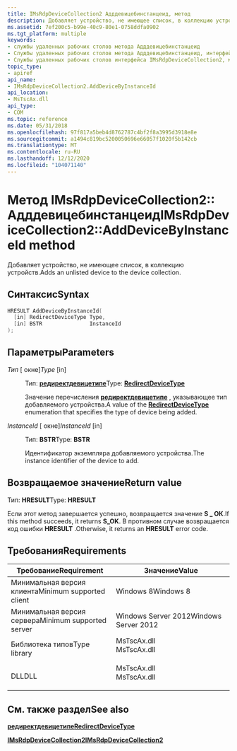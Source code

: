 ```yaml
---
title: IMsRdpDeviceCollection2 Адддевицебинстанцеид, метод
description: Добавляет устройство, не имеющее список, в коллекцию устройств.
ms.assetid: 7ef200c5-b99e-40c9-80e1-0758ddfa0902
ms.tgt_platform: multiple
keywords:
- службы удаленных рабочих столов метода Адддевицебинстанцеид
- Службы удаленных рабочих столов метода Адддевицебинстанцеид, интерфейс IMsRdpDeviceCollection2
- Службы удаленных рабочих столов интерфейса IMsRdpDeviceCollection2, метод Адддевицебинстанцеид
topic_type:
- apiref
api_name:
- IMsRdpDeviceCollection2.AddDeviceByInstanceId
api_location:
- MsTscAx.dll
api_type:
- COM
ms.topic: reference
ms.date: 05/31/2018
ms.openlocfilehash: 97f817a5beb4d8762787c4bf2f8a3995d3918e8e
ms.sourcegitcommit: a1494c819bc5200050696e66057f1020f5b142cb
ms.translationtype: MT
ms.contentlocale: ru-RU
ms.lasthandoff: 12/12/2020
ms.locfileid: "104071140"
---
```

# <a name="imsrdpdevicecollection2adddevicebyinstanceid-method"></a><span data-ttu-id="a5ecf-106">Метод IMsRdpDeviceCollection2:: Адддевицебинстанцеид</span><span class="sxs-lookup"><span data-stu-id="a5ecf-106">IMsRdpDeviceCollection2::AddDeviceByInstanceId method</span></span>

<span data-ttu-id="a5ecf-107">Добавляет устройство, не имеющее список, в коллекцию устройств.</span><span class="sxs-lookup"><span data-stu-id="a5ecf-107">Adds an unlisted device to the device collection.</span></span>

## <a name="syntax"></a><span data-ttu-id="a5ecf-108">Синтаксис</span><span class="sxs-lookup"><span data-stu-id="a5ecf-108">Syntax</span></span>


```C++
HRESULT AddDeviceByInstanceId(
  [in] RedirectDeviceType Type,
  [in] BSTR               InstanceId
);
```



## <a name="parameters"></a><span data-ttu-id="a5ecf-109">Параметры</span><span class="sxs-lookup"><span data-stu-id="a5ecf-109">Parameters</span></span>

<dl> <dt>

<span data-ttu-id="a5ecf-110">*Тип* \[ окне\]</span><span class="sxs-lookup"><span data-stu-id="a5ecf-110">*Type* \[in\]</span></span>
</dt> <dd>

<span data-ttu-id="a5ecf-111">Тип: **[ **редиректдевицетипе**](redirectdevicetype.md)**</span><span class="sxs-lookup"><span data-stu-id="a5ecf-111">Type: **[**RedirectDeviceType**](redirectdevicetype.md)**</span></span>

<span data-ttu-id="a5ecf-112">Значение перечисления [**редиректдевицетипе**](redirectdevicetype.md) , указывающее тип добавляемого устройства.</span><span class="sxs-lookup"><span data-stu-id="a5ecf-112">A value of the [**RedirectDeviceType**](redirectdevicetype.md) enumeration that specifies the type of device being added.</span></span>

</dd> <dt>

<span data-ttu-id="a5ecf-113">*InstanceId* \[ окне\]</span><span class="sxs-lookup"><span data-stu-id="a5ecf-113">*InstanceId* \[in\]</span></span>
</dt> <dd>

<span data-ttu-id="a5ecf-114">Тип: **BSTR**</span><span class="sxs-lookup"><span data-stu-id="a5ecf-114">Type: **BSTR**</span></span>

<span data-ttu-id="a5ecf-115">Идентификатор экземпляра добавляемого устройства.</span><span class="sxs-lookup"><span data-stu-id="a5ecf-115">The instance identifier of the device to add.</span></span>

</dd> </dl>

## <a name="return-value"></a><span data-ttu-id="a5ecf-116">Возвращаемое значение</span><span class="sxs-lookup"><span data-stu-id="a5ecf-116">Return value</span></span>

<span data-ttu-id="a5ecf-117">Тип: **HRESULT**</span><span class="sxs-lookup"><span data-stu-id="a5ecf-117">Type: **HRESULT**</span></span>

<span data-ttu-id="a5ecf-118">Если этот метод завершается успешно, возвращается значение **S \_ ОК**.</span><span class="sxs-lookup"><span data-stu-id="a5ecf-118">If this method succeeds, it returns **S\_OK**.</span></span> <span data-ttu-id="a5ecf-119">В противном случае возвращается код ошибки **HRESULT** .</span><span class="sxs-lookup"><span data-stu-id="a5ecf-119">Otherwise, it returns an **HRESULT** error code.</span></span>

## <a name="requirements"></a><span data-ttu-id="a5ecf-120">Требования</span><span class="sxs-lookup"><span data-stu-id="a5ecf-120">Requirements</span></span>



| <span data-ttu-id="a5ecf-121">Требование</span><span class="sxs-lookup"><span data-stu-id="a5ecf-121">Requirement</span></span> | <span data-ttu-id="a5ecf-122">Значение</span><span class="sxs-lookup"><span data-stu-id="a5ecf-122">Value</span></span> |
|-------------------------------------|----------------------------------------------------------------------------------------|
| <span data-ttu-id="a5ecf-123">Минимальная версия клиента</span><span class="sxs-lookup"><span data-stu-id="a5ecf-123">Minimum supported client</span></span><br/> | <span data-ttu-id="a5ecf-124">Windows 8</span><span class="sxs-lookup"><span data-stu-id="a5ecf-124">Windows 8</span></span><br/>                                                                   |
| <span data-ttu-id="a5ecf-125">Минимальная версия сервера</span><span class="sxs-lookup"><span data-stu-id="a5ecf-125">Minimum supported server</span></span><br/> | <span data-ttu-id="a5ecf-126">Windows Server 2012</span><span class="sxs-lookup"><span data-stu-id="a5ecf-126">Windows Server 2012</span></span><br/>                                                         |
| <span data-ttu-id="a5ecf-127">Библиотека типов</span><span class="sxs-lookup"><span data-stu-id="a5ecf-127">Type library</span></span><br/>             | <dl> <span data-ttu-id="a5ecf-128"><dt>MsTscAx.dll</dt></span><span class="sxs-lookup"><span data-stu-id="a5ecf-128"><dt>MsTscAx.dll</dt></span></span> </dl> |
| <span data-ttu-id="a5ecf-129">DLL</span><span class="sxs-lookup"><span data-stu-id="a5ecf-129">DLL</span></span><br/>                      | <dl> <span data-ttu-id="a5ecf-130"><dt>MsTscAx.dll</dt></span><span class="sxs-lookup"><span data-stu-id="a5ecf-130"><dt>MsTscAx.dll</dt></span></span> </dl> |



## <a name="see-also"></a><span data-ttu-id="a5ecf-131">См. также раздел</span><span class="sxs-lookup"><span data-stu-id="a5ecf-131">See also</span></span>

<dl> <dt>

[<span data-ttu-id="a5ecf-132">**редиректдевицетипе**</span><span class="sxs-lookup"><span data-stu-id="a5ecf-132">**RedirectDeviceType**</span></span>](redirectdevicetype.md)
</dt> <dt>

[<span data-ttu-id="a5ecf-133">**IMsRdpDeviceCollection2**</span><span class="sxs-lookup"><span data-stu-id="a5ecf-133">**IMsRdpDeviceCollection2**</span></span>](imsrdpdevicecollection2.md)
</dt> </dl>

 

 





